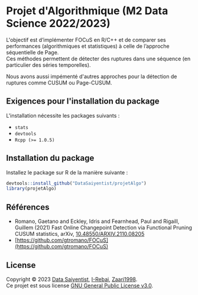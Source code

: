 # Projet d'Algorithmique (M2 Data Science 2022/2023)

L'objectif est d’implémenter FOCuS en R/C++ et de comparer ses performances (algorithmiques et statistiques) à celle de l’approche séquentielle de Page.
</br>
Ces méthodes permettent de détecter des ruptures dans une séquence (en particulier des séries temporelles).

Nous avons aussi impémenté d'autres approches pour la détection de ruptures comme CUSUM ou Page-CUSUM.

## Exigences pour l'installation du package

L'installation nécessite les packages suivants :

- `stats`
- `devtools`
- `Rcpp (>= 1.0.5)`

## Installation du package

Installez le package sur R de la manière suivante :

```r
devtools::install_github("DataSaiyentist/projetAlgo")
library(projetAlgo)
```

## Références

- Romano, Gaetano and Eckley, Idris and Fearnhead, Paul and Rigaill, Guillem (2021) Fast Online Changepoint Detection via Functional Pruning CUSUM statistics, arXiv, [10.48550/ARXIV.2110.08205](https://arxiv.org/abs/2110.08205)
- [https://github.com/gtromano/FOCuS](https://github.com/gtromano/FOCuS)

## License

Copyright © 2023 [Data Saiyentist](https://github.com/DataSaiyentist), [I-Rebai](https://github.com/I-Rebai), [Zaari1998](https://github.com/Zaari1998). <br />
Ce projet est sous license [GNU General Public License v3.0](https://github.com/DataSaiyentist/projetAlgo/blob/main/LICENSE).